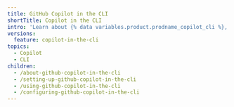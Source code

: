 ```yaml
---
title: GitHub Copilot in the CLI
shortTitle: Copilot in the CLI
intro: 'Learn about {% data variables.product.prodname_copilot_cli %}, including use cases, best practices, and limitations.'
versions:
  feature: copilot-in-the-cli
topics:
  - Copilot
  - CLI
children:
  - /about-github-copilot-in-the-cli
  - /setting-up-github-copilot-in-the-cli
  - /using-github-copilot-in-the-cli
  - /configuring-github-copilot-in-the-cli
---
```



